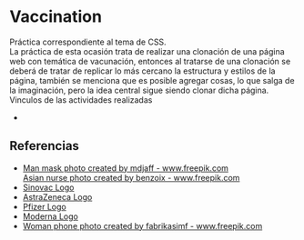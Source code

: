 <h1>Vaccination</h1>
<p>
Práctica correspondiente al tema de CSS.<br>
  La práctica de esta ocasión trata de realizar una clonación de una página web con temática de vacunación, entonces al tratarse de una clonación se deberá de tratar de replicar lo más cercano la estructura y estilos de la página, también se menciona que es posible agregar cosas, lo que salga de la imaginación, pero la idea central sigue siendo clonar dicha página.
</p<
  
<h2>Vinculos de las actividades realizadas</h2>

<ul>
  
  <li></li>
  
  </ul>


<h2>Referencias</h2>
<ul>
  
  <li><a href='https://www.freepik.com/photos/man-mask'>Man mask photo created by mdjaff - www.freepik.com</a></li>
  </li><a href='https://www.freepik.com/photos/asian-nurse'>Asian nurse photo created by benzoix - www.freepik.com</a></li>
  <li><a href='https://upload.wikimedia.org/wikipedia/commons/8/85/Sinovac_logo.svg'>Sinovac Logo</a></li>
  <li><a href='https://logo-base.com/logo/astrazeneca_logo.png'>AstraZeneca Logo</a></li>
  <li><a href='https://es.wikipedia.org/wiki/Archivo:Pfizer_(2021).svg'>Pfizer Logo</a></li>
  <li><a href='https://es.wikipedia.org/wiki/Archivo:Moderna_logo.svg'>Moderna Logo</a></li>
  <li><a href='https://www.freepik.com/photos/woman-phone'>Woman phone photo created by fabrikasimf - www.freepik.com</a></li>
  </ul>
